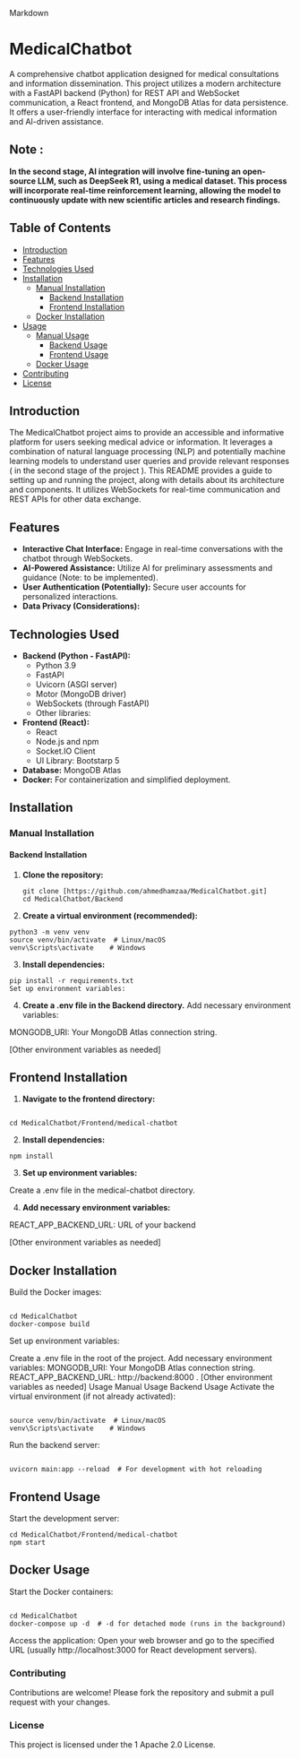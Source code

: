 Markdown

# MedicalChatbot

A comprehensive chatbot application designed for medical consultations and information dissemination. This project utilizes a modern architecture with a FastAPI backend (Python) for REST API and WebSocket communication, a React frontend, and MongoDB Atlas for data persistence.  It offers a user-friendly interface for interacting with medical information and AI-driven assistance.

## Note :
**In the second stage, AI integration will involve fine-tuning an open-source LLM, such as DeepSeek R1, using a medical dataset. This process will incorporate real-time reinforcement learning, allowing the model to continuously update with new scientific articles and research findings.**

## Table of Contents

- [Introduction](#introduction)
- [Features](#features)
- [Technologies Used](#technologies-used)
- [Installation](#installation)
  - [Manual Installation](#manual-installation)
    - [Backend Installation](#backend-installation)
    - [Frontend Installation](#frontend-installation)
  - [Docker Installation](#docker-installation)
- [Usage](#usage)
  - [Manual Usage](#manual-usage)
    - [Backend Usage](#backend-usage)
    - [Frontend Usage](#frontend-usage)
  - [Docker Usage](#docker-usage)
- [Contributing](#contributing)
- [License](#license)

## Introduction

The MedicalChatbot project aims to provide an accessible and informative platform for users seeking medical advice or information. It leverages a combination of natural language processing (NLP) and potentially machine learning models to understand user queries and provide relevant responses ( in the second stage of the project ).  This README provides a guide to setting up and running the project, along with details about its architecture and components.  It utilizes WebSockets for real-time communication and REST APIs for other data exchange.

## Features

- **Interactive Chat Interface:** Engage in real-time conversations with the chatbot through WebSockets.
- **AI-Powered Assistance:** Utilize AI for preliminary assessments and guidance (Note: to be implemented).
- **User Authentication (Potentially):** Secure user accounts for personalized interactions.
- **Data Privacy (Considerations):**

## Technologies Used

- **Backend (Python - FastAPI):**
  - Python 3.9
  - FastAPI
  - Uvicorn (ASGI server)
  - Motor (MongoDB driver)
  - WebSockets (through FastAPI)
  - Other libraries: 
- **Frontend (React):**
  - React 
  - Node.js and npm 
  - Socket.IO Client 
  - UI Library: Bootstarp 5
- **Database:** MongoDB Atlas
- **Docker:** For containerization and simplified deployment.

## Installation

### Manual Installation

#### Backend Installation

1. **Clone the repository:**
   ```
   git clone [https://github.com/ahmedhamzaa/MedicalChatbot.git]
   cd MedicalChatbot/Backend
   ```
2. **Create a virtual environment (recommended):**


```
python3 -m venv venv
source venv/bin/activate  # Linux/macOS
venv\Scripts\activate    # Windows

```
3. **Install dependencies:**


```
pip install -r requirements.txt
Set up environment variables:
```
4. **Create a .env file in the Backend directory.**
Add necessary environment variables:

MONGODB_URI: Your MongoDB Atlas connection string.

[Other environment variables as needed]

## Frontend Installation
1. **Navigate to the frontend directory:**

```

cd MedicalChatbot/Frontend/medical-chatbot
```
2. **Install dependencies:**


```
npm install

```
3. **Set up environment variables:**

Create a .env file in the medical-chatbot directory.

4. **Add necessary environment variables:**

REACT_APP_BACKEND_URL: URL of your backend

[Other environment variables as needed]

## Docker Installation
Build the Docker images:

```

cd MedicalChatbot
docker-compose build
```
Set up environment variables:

Create a .env file in the root of the project.
Add necessary environment variables:
MONGODB_URI: Your MongoDB Atlas connection string.
REACT_APP_BACKEND_URL: http://backend:8000 .
[Other environment variables as needed]
Usage
Manual Usage
Backend Usage
Activate the virtual environment (if not already activated):

```

source venv/bin/activate  # Linux/macOS
venv\Scripts\activate    # Windows

```
Run the backend server:

```

uvicorn main:app --reload  # For development with hot reloading

```
## Frontend Usage
Start the development server:

```
cd MedicalChatbot/Frontend/medical-chatbot
npm start
```
## Docker Usage
Start the Docker containers:

```

cd MedicalChatbot
docker-compose up -d  # -d for detached mode (runs in the background)
```
Access the application: Open your web browser and go to the specified URL (usually http://localhost:3000 for React development servers).


### Contributing
Contributions are welcome! Please fork the repository and submit a pull request with your changes.

### License
This project is licensed under the 1  Apache 2.0 License. 
